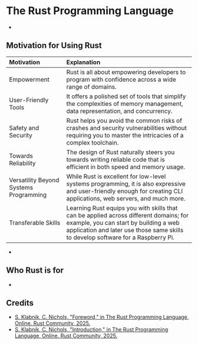 # The Rust Programming Language

- 

## Motivation for Using Rust

| Motivation                             | Explanation                                                                                                                                                                                                         |
|:---------------------------------------|:--------------------------------------------------------------------------------------------------------------------------------------------------------------------------------------------------------------------|
| Empowerment                            | Rust is all about empowering developers to program with confidence across a wide range of domains.                                                                                                                  |
| User-Friendly Tools                    | It offers a polished set of tools that simplify the complexities of memory management, data representation, and concurrency.                                                                                        |
| Safety and Security                    | Rust helps you avoid the common risks of crashes and security vulnerabilities without requiring you to master the intricacies of a complex toolchain.                                                               |
| Towards Reliability                    | The design of Rust naturally steers you towards writing reliable code that is efficient in both speed and memory usage.                                                                                             |
| Versatility Beyond Systems Programming | While Rust is excellent for low-level systems programming, it is also expressive and user-friendly enough for creating CLI applications, web servers, and much more.                                                |
| Transferable Skills                    | Learning Rust equips you with skills that can be applied across different domains; for example, you can start by building a web application and later use those same skills to develop software for a Raspberry Pi. |

- 

## Who Rust is for

- 

## Credits

- [S. Klabnik, C. Nichols, "Foreword," in The Rust Programming Language, Online. Rust Community, 2025.](https://doc.rust-lang.org/stable/book/foreword.html)
- [S. Klabnik, C. Nichols, "Introduction," in The Rust Programming Language, Online. Rust Community, 2025.](https://doc.rust-lang.org/stable/book/introduction.html)
